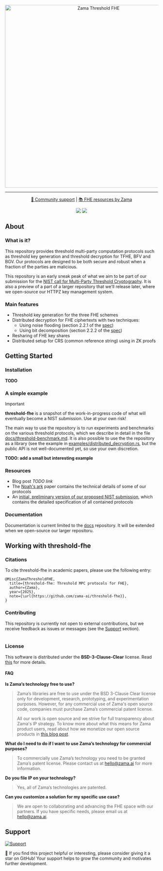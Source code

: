 <p align="center">
<!-- product name logo -->
<picture>
  <source media="(prefers-color-scheme: dark)" srcset="assets/threshold-fhe-dark.png">
  <source media="(prefers-color-scheme: light)" srcset="assets/threshold-fhe-light.png">
  <img width=600 alt="Zama Threshold FHE">
</picture>
</p>

<hr/>

<p align="center">
  <a href="https://zama.ai/community"> 💛 Community support</a> | <a href="https://github.com/zama-ai/awesome-zama"> 📚 FHE resources by Zama</a>
</p>

<p align="center">
  <a href="LICENSE"><img src="https://img.shields.io/badge/License-BSD--3--Clause--Clear-%23ffb243?style=flat-square"></a>
  <a href="https://github.com/zama-ai/bounty-program"><img src="https://img.shields.io/badge/Contribute-Zama%20Bounty%20Program-%23ffd208?style=flat-square"></a>
</p>

## About

### What is it?

This repository provides threshold multi-party computation protocols
such as threshold key generation and threshold decryption for TFHE, BFV and BGV.
Our protocols are designed to be both secure and robust when a fraction
of the parties are malicious.

This repository is an early sneak peak of what we aim to be part of our submission
for the [NIST call for Multi-Party Threshold Cryptography](https://csrc.nist.gov/projects/threshold-cryptography).
It is also a preview of a part of a larger repository that we'll release later, where we open-source our HTTPZ key management system.

### Main features

- Threshold key generation for the three FHE schemes
- Distributed decryption for FHE ciphertexts with two techniques:
  - Using noise flooding (section 2.2.1 of the [spec](docs/CryptographicDocumentation.pdf))
  - Using bit decomposition (section 2.2.2 of the [spec](docs/CryptographicDocumentation.pdf))
- Resharing of FHE key shares
- Distributed setup for CRS (common reference string) using in ZK proofs

## Getting Started

### Installation

**TODO**

### A simple example

> [!Important]
> **threshold-fhe** is a snapshot of the work-in-progress code of what will eventually become a NIST submission. Use at your own risk!

The main way to use the repository is to run experiments and benchmarks on the various threshold protocols, which we describe in detail in the file [docs/threshold-benchmark.md](docs/threshold-benchmark.md).
It is also possible to use the the repository as a library (see the example in [examples/distributed_decryption.rs](examples/distributed_decryption.rs), but the public API is not well-documented yet, so use your own discretion.

**TODO: add a small but interesting example**

### Resources

- Blog post *TODO link*
- The [Noah's ark](https://eprint.iacr.org/2023/815) paper contains the technical details of some of our protocols
- An [initial, preliminary version of our proposed NIST submission](docs/CryptographicDocumentation.pdf), which contains the detailed specification of all contained protocols

### Documentation

Documentation is current limited to the [docs](./docs/) repository. It will be extended when we open-source our larger repositoru.

## Working with threshold-fhe

### Citations

To cite threshold-fhe in academic papers, please use the following entry:

```text
@Misc{ZamaThresholdFHE,
  title={threshold-fhe: Threshold MPC protocols for FHE},
  author={Zama},
  year={2025},
  note={\url{https://github.com/zama-ai/threshold-fhe}},
}
```

### Contributing

This repository is currently not open to external contributions, but we receive feedback as issues or messages (see the [Support](#support) section).<br></br>

### License

This software is distributed under the **BSD-3-Clause-Clear** license. Read [this](LICENSE) for more details.

#### FAQ

**Is Zama’s technology free to use?**

> Zama’s libraries are free to use under the BSD 3-Clause Clear license only for development, research, prototyping, and experimentation purposes. However, for any commercial use of Zama's open source code, companies must purchase Zama’s commercial patent license.
>
> All our work is open source and we strive for full transparency about Zama's IP strategy. To know more about what this means for Zama product users, read about how we monetize our open source products in [this blog post](https://www.zama.ai/post/open-source).

**What do I need to do if I want to use Zama’s technology for commercial purposes?**

> To commercially use Zama’s technology you need to be granted Zama’s patent license. Please contact us at hello@zama.ai for more information.

**Do you file IP on your technology?**

> Yes, all of Zama’s technologies are patented.

**Can you customize a solution for my specific use case?**

> We are open to collaborating and advancing the FHE space with our partners. If you have specific needs, please email us at hello@zama.ai.

## Support

<a target="_blank" href="https://zama.ai/community-channels">
<picture>
  <source media="(prefers-color-scheme: dark)" srcset="https://github.com/zama-ai/concrete-ml/assets/157474013/86502167-4ea4-49e9-a881-0cf97d141818">
  <source media="(prefers-color-scheme: light)" srcset="https://github.com/zama-ai/concrete-ml/assets/157474013/3dcf41e2-1c00-471b-be53-2c804879b8cb">
  <img alt="Support">
</picture>
</a>

🌟 If you find this project helpful or interesting, please consider giving it a star on GitHub! Your support helps to grow the community and motivates further development.
